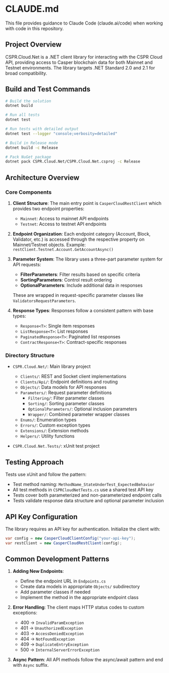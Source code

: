 # CLAUDE.md

This file provides guidance to Claude Code (claude.ai/code) when working with code in this repository.

## Project Overview

CSPR.Cloud.Net is a .NET client library for interacting with the CSPR Cloud API, providing access to Casper blockchain data for both Mainnet and Testnet environments. The library targets .NET Standard 2.0 and 2.1 for broad compatibility.

## Build and Test Commands

```bash
# Build the solution
dotnet build

# Run all tests
dotnet test

# Run tests with detailed output
dotnet test --logger "console;verbosity=detailed"

# Build in Release mode
dotnet build -c Release

# Pack NuGet package
dotnet pack CSPR.Cloud.Net/CSPR.Cloud.Net.csproj -c Release
```

## Architecture Overview

### Core Components

1. **Client Structure**: The main entry point is `CasperCloudRestClient` which provides two endpoint properties:
   - `Mainnet`: Access to mainnet API endpoints
   - `Testnet`: Access to testnet API endpoints

2. **Endpoint Organization**: Each endpoint category (Account, Block, Validator, etc.) is accessed through the respective property on Mainnet/Testnet objects. Example: `restClient.Testnet.Account.GetAccountAsync()`

3. **Parameter System**: The library uses a three-part parameter system for API requests:
   - **FilterParameters**: Filter results based on specific criteria
   - **SortingParameters**: Control result ordering
   - **OptionalParameters**: Include additional data in responses

   These are wrapped in request-specific parameter classes like `ValidatorsRequestParameters`.

4. **Response Types**: Responses follow a consistent pattern with base types:
   - `Response<T>`: Single item responses
   - `ListResponse<T>`: List responses
   - `PaginatedResponse<T>`: Paginated list responses
   - `ContractResponse<T>`: Contract-specific responses

### Directory Structure

- `CSPR.Cloud.Net/`: Main library project
  - `Clients/`: REST and Socket client implementations
  - `Clients/Api/`: Endpoint definitions and routing
  - `Objects/`: Data models for API responses
  - `Parameters/`: Request parameter definitions
    - `Filtering/`: Filter parameter classes
    - `Sorting/`: Sorting parameter classes
    - `OptionalParameters/`: Optional inclusion parameters
    - `Wrapper/`: Combined parameter wrapper classes
  - `Enums/`: Enumeration types
  - `Errors/`: Custom exception types
  - `Extensions/`: Extension methods
  - `Helpers/`: Utility functions

- `CSPR.Cloud.Net.Tests/`: xUnit test project

## Testing Approach

Tests use xUnit and follow the pattern:
- Test method naming: `MethodName_StateUnderTest_ExpectedBehavior`
- All test methods in `CSPRCloudNetTests.cs` use a shared test API key
- Tests cover both parameterized and non-parameterized endpoint calls
- Tests validate response data structure and optional parameter inclusion

## API Key Configuration

The library requires an API key for authentication. Initialize the client with:
```csharp
var config = new CasperCloudClientConfig("your-api-key");
var restClient = new CasperCloudRestClient(config);
```

## Common Development Patterns

1. **Adding New Endpoints**:
   - Define the endpoint URL in `Endpoints.cs`
   - Create data models in appropriate `Objects/` subdirectory
   - Add parameter classes if needed
   - Implement the method in the appropriate endpoint class

2. **Error Handling**: The client maps HTTP status codes to custom exceptions:
   - 400 → `InvalidParamException`
   - 401 → `UnauthorizedException`
   - 403 → `AccessDeniedException`
   - 404 → `NotFoundException`
   - 409 → `DuplicateEntryException`
   - 500 → `InternalServerErrorException`

3. **Async Pattern**: All API methods follow the async/await pattern and end with `Async` suffix.